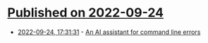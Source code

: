 # [Published on 2022-09-24](index.md)

* [2022-09-24, 17:31:31](https://lobste.rs/s/bqojfh/ai_assistant_for_command_line_errors) - [An AI assistant for command line errors](https://austinhenley.com/blog/aiterminal.html)
